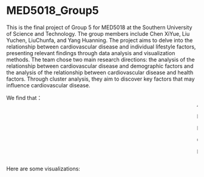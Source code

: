 # MED5018_Group5
This is the final project of Group 5 for MED5018 at the Southern University of Science and Technology. The group members include Chen XiYue, Liu Yuchen, LiuChunfa, and Yang Huanning. 
The project aims to delve into the relationship between cardiovascular disease and individual lifestyle factors, presenting relevant findings through data analysis and visualization methods. The team chose two main research directions: the analysis of the relationship between cardiovascular disease and demographic factors and the analysis of the relationship between cardiovascular disease and health factors. Through cluster analysis, they aim to discover key factors that may influence cardiovascular disease.

We find that：
<marquee behavior="scroll" direction="left" scrollamount="3">
  Age and Cardiovascular Disease Prevalence:
  There is a notable increase in the prevalence of cardiovascular disease among individuals aged 50 to 75, as indicated by the distribution in different age categories.

  Lifestyle Factors and Cardiovascular Health:
  Unexpectedly, non-smokers outnumber smokers among cardiovascular disease patients, suggesting a potential lack of correlation between smoking and cardiovascular disease in this population.
  Engaging in regular exercise appears to be associated with a lower proportion of individuals having cardiovascular disease.

  Health Conditions and Cardiovascular Disease:
  The distribution of individuals with and without heart disease across various health conditions reveals unexpected results, such as a higher prevalence of heart disease among those classified under "good" health.

  Cluster Analysis Insights:
  Cluster analysis, especially based on lifestyle factors like healthy consumption and fried potato consumption, identifies distinct categories with varying risks of heart disease.

  Population Clustering and Health Factors:
  Population clustering using exercise, age, checkup, and general health factors, along with PCA analysis, identifies three categories, with individuals with heart disease mostly concentrated in the second category.
</marquee>

Here are some visualizations:
